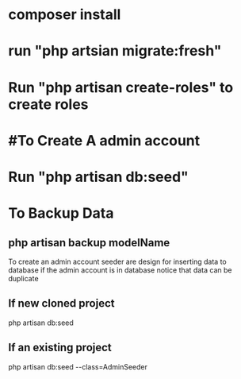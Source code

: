 <h1>composer install</h1>
<h1>run "php artsian migrate:fresh"</h1>
<h1>Run "php artisan create-roles" to create roles</h1>
<h1>#To Create A admin account</h1>
<h1>Run "php artisan db:seed"</h1>

<h1>To Backup Data</h1>
<h2>php artisan backup modelName</h2>

To create an admin account
seeder are design for inserting data to database if the admin account is in database notice that data can be duplicate

If new cloned project 
--------------------
php artisan db:seed

If an existing project
-----------------------
php artisan db:seed --class=AdminSeeder





